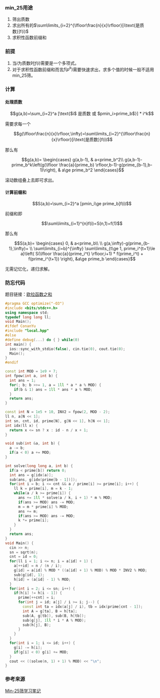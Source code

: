### min_25用途
1. 筛出质数
2. 求出所有的$\sum\limits_{i=2}^{\lfloor\frac{n}{x}\rfloor}[i\text{是质数}]f(i)$
3. 求积性函数前缀和

### 前提
1. 当$i$为质数时$f(i)$需要是一个多项式。
2. 对于求积性函数前缀和而言$f(p^k)$需要快速求出，求多个值的时候一般不适用min_25筛。

### 计算

#### 处理质数

$$g(a,b)=\sum_{i=2}^a [\text{$i$ 是质数 或 $pmin_i>prime_b$}] * i^k$$

需要求每一个

$$g(\lfloor\frac{n}{x}\rfloor,\infty)=\sum\limits_{i=2}^{\lfloor\frac{n}{x}\rfloor}[i\text{是质数}]f(i)$$

那么有

$$g(a,b)=
\begin{cases}
g(a,b-1), & a<prime_b^2\\
g(a,b-1)-prime_b^k\left(g(\lfloor \frac{a}{prime_b} \rfloor,b-1)-g(prime_{b-1},b-1)\right), & a\ge prime_b^2
\end{cases}$$

滚动数组叠上去即可求出。

#### 计算前缀和

$$S(a,b)=\sum_{i=2}^a [pmin_i\ge prime_b]f(i)$$

前缀和即

$$\sum\limits_{i=1}^{n}f(i)=S(n,1)+f(1)$$

那么有

$$S(a,b)=
\begin{cases}
0, & a<prime_b\\
\\
g(a,\infty)-g(prime_{b-1},\infty)+ \\
\sum\limits_{i=b}^{\infty} \sum\limits_{t\ge 1, prime_i^{t+1}\le a}\left( S(\lfloor \frac{a}{prime_i^t} \rfloor,i+1) * f(prime_i^t) + f(prime_i^{t+1}) \right), &a\ge prime_b
\end{cases}$$

无需记忆化，递归求解。

### 防忘代码

题目链接：[欧拉函数之和](https://www.51nod.com/Challenge/Problem.html#problemId=1239)

```cpp
#pragma GCC optimize("-O3")
#include <bits/stdc++.h>
using namespace std;
typedef long long ll;
void Main();
#ifdef ConanYu
#include "local.hpp"
#else
#define debug(...) do { } while(0)
int main() {
  ios::sync_with_stdio(false), cin.tie(0), cout.tie(0);
  Main();
}
#endif

const int MOD = 1e9 + 7;
int fpow(int a, int b) {
  int ans = 1;
  for(; b; b >>= 1, a = 1ll * a * a % MOD) {
    if(b & 1) ans = 1ll * ans * a % MOD;
  }
  return ans;
}

const int N = 1e5 + 10, INV2 = fpow(2, MOD - 2);
ll n, a[N << 1];
int sn, cnt, id, prime[N], g[N << 1], h[N << 1];
int idx(ll x) {
  return x <= sn ? x : id - n / x + 1;
}

void sub(int &a, int b) {
  a -= b;
  if(a < 0) a += MOD;
}

int solve(long long a, int b) {
  if(a < prime[b]) return 0;
  int ans = g[idx(a)];
  sub(ans, g[idx(prime[b - 1])]);
  for(int i = b; i <= cnt && a / prime[i] >= prime[i]; i++) {
    ll k = prime[i], m = k - 1;
    while(a / k >= prime[i]) {
      ans += 1ll * solve(a / k, i + 1) * m % MOD;
      if(ans >= MOD) ans -= MOD;
      m = m * prime[i] % MOD;
      ans += m;
      if(ans >= MOD) ans -= MOD;
      k *= prime[i];
    }
  }
  return ans;
}
void Main() {
  cin >> n;
  sn = sqrt(n);
  cnt = id = 0;
  for(ll i = 1; i <= n; i = a[id] + 1) {
    a[++id] = n / (n / i);
    g[id] = a[id] % MOD * ((a[id] + 1) % MOD) % MOD * INV2 % MOD;
    sub(g[id], 1);
    h[id] = (a[id] - 1) % MOD;
  }
  for(int i = 2; i <= sn; i++) {
    if(h[i] != h[i - 1]) {
      prime[++cnt] = i;
      for(int j = id; a[j] / i >= i; j--) {
        const int ta = idx(a[j] / i), tb = idx(prime[cnt - 1]);
        int A = g[ta], B = h[ta];
        sub(A, g[tb]), sub(B, h[tb]);
        sub(g[j], 1ll * i * A % MOD);
        sub(h[j], B);
      }
    }
  }
  for(int i = 1; i <= id; i++) {
    g[i] -= h[i];
    if(g[i] < 0) g[i] += MOD;
  }
  cout << ((solve(n, 1) + 1) % MOD) << "\n";
}
```

### 参考来源
[Min-25筛学习笔记](https://cmxrynp.github.io/2018/12/03/Min-25%E7%AD%9B%E5%AD%A6%E4%B9%A0%E7%AC%94%E8%AE%B0/)